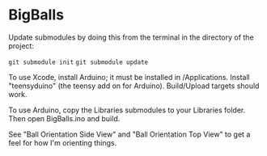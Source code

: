 # BigBalls

Update submodules by doing this from the terminal in the directory of the project:

`git submodule init`
`git submodule update`

To use Xcode, install Arduino; it must be installed in /Applications. Install "teensyduino" (the teensy add on for Arduino). Build/Upload targets should work.

To use Arduino, copy the Libraries submodules to your Libraries folder. Then open BigBalls.ino and build.

See "Ball Orientation Side View" and "Ball Orientation Top View" to get a feel for how I'm orienting things.

